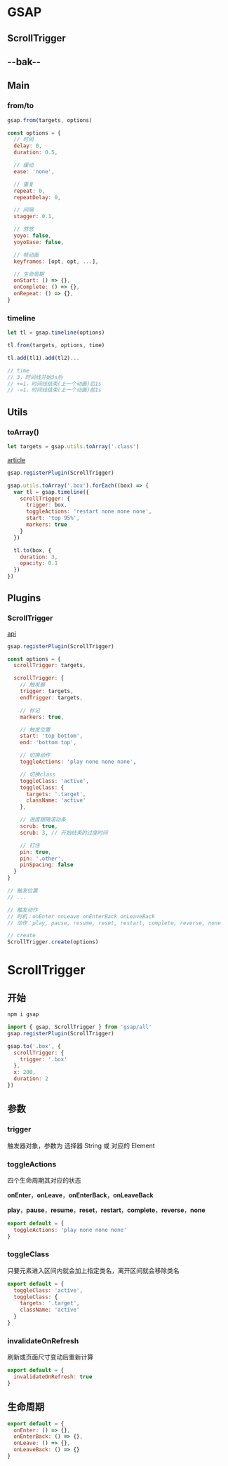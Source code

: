 # GSAP

## ScrollTrigger



## --bak--

## Main

### from/to

```js
gsap.from(targets, options)

const options = {
  // 时间
  delay: 0,
  duration: 0.5,

  // 缓动
  ease: 'none',

  // 重复
  repeat: 0,
  repeatDelay: 0,

  // 间隔
  stagger: 0.1,

  // 悠悠
  yoyo: false,
  yoyoEase: false,

  // 帧动画
  keyframes: [opt, opt, ...],

  // 生命周期
  onStart: () => {},
  onComplete: () => {},
  onRepeat: () => {},
}
```

### timeline

```js
let tl = gsap.timeline(options)

tl.from(targets, options, time)

tl.add(tl1).add(tl2)...

// time
// 3，时间线开始3s后
// +=1，时间线结束(上一个动画)后1s
// -=1，时间线结束(上一个动画)前1s
```

## Utils

### toArray()

```js
let targets = gsap.utils.toArray('.class')
```

[article](https://css-tricks.com/tips-for-writing-animation-code-efficiently/)

```js
gsap.registerPlugin(ScrollTrigger)

gsap.utils.toArray('.box').forEach((box) => {
  var tl = gsap.timeline({
    scrollTrigger: {
      trigger: box,
      toggleActions: 'restart none none none',
      start: 'top 95%',
      markers: true
    }
  })

  tl.to(box, {
    duration: 3,
    opacity: 0.1
  })
})
```

## Plugins

### ScrollTrigger

[api](https://greensock.com/docs/v3/Plugins/ScrollTrigger)

```js
gsap.registerPlugin(ScrollTrigger)
```

```js
const options = {
  scrollTrigger: targets,

  scrollTrigger: {
    // 触发器
    trigger: targets,
    endTrigger: targets,

    // 标记
    markers: true,

    // 触发位置
    start: 'top bottom',
    end: 'bottom top',

    // 切换动作
    toggleActions: 'play none none none',

    // 切换class
    toggleClass: 'active',
    toggleClass: {
      targets: '.target',
      className: 'active'
    },

    // 进度跟随滚动条
    scrub: true,
    scrub: 3, // 开始结束的过度时间

    // 钉住
    pin: true,
    pin: '.other',
    pinSpacing: false
  }
}

// 触发位置
// ...

// 触发动作
// 时机：onEnter onLeave onEnterBack onLeaveBack
// 动作：play, pause, resume, reset, restart, complete, reverse, none

// create
ScrollTrigger.create(options)
```

# ScrollTrigger

## 开始

```bash
npm i gsap
```

```js
import { gsap, ScrollTrigger } from 'gsap/all'
gsap.registerPlugin(ScrollTrigger)

gsap.to('.box', {
  scrollTrigger: {
    trigger: '.box'
  },
  x: 200,
  duration: 2
})
```

## 参数

### trigger

触发器对象，参数为 选择器 String 或 对应的 Element

### toggleActions

四个生命周期其对应的状态

**onEnter**，**onLeave**，**onEnterBack**，**onLeaveBack**

**play**，**pause**，**resume**，**reset**，**restart**，**complete**，**reverse**，**none**

```js
export default = {
  toggleActions: 'play none none none'
}
```

### toggleClass

只要元素进入区间内就会加上指定类名，离开区间就会移除类名

```js
export default = {
  toggleClass: 'active',
  toggleClass: {
    targets: '.target',
    className: 'active'
  }
}
```

### invalidateOnRefresh

刷新或页面尺寸变动后重新计算

```js
export default = {
  invalidateOnRefresh: true
}
```

## 生命周期

```js
export default = {
  onEnter: () => {},
  onEnterBack: () => {},
  onLeave: () => {},
  onLeaveBack: () => {}
}
```
